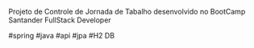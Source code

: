 Projeto de Controle de Jornada de Tabalho desenvolvido no BootCamp Santander FullStack Developer

#spring
#java
#api
#jpa
#H2 DB
